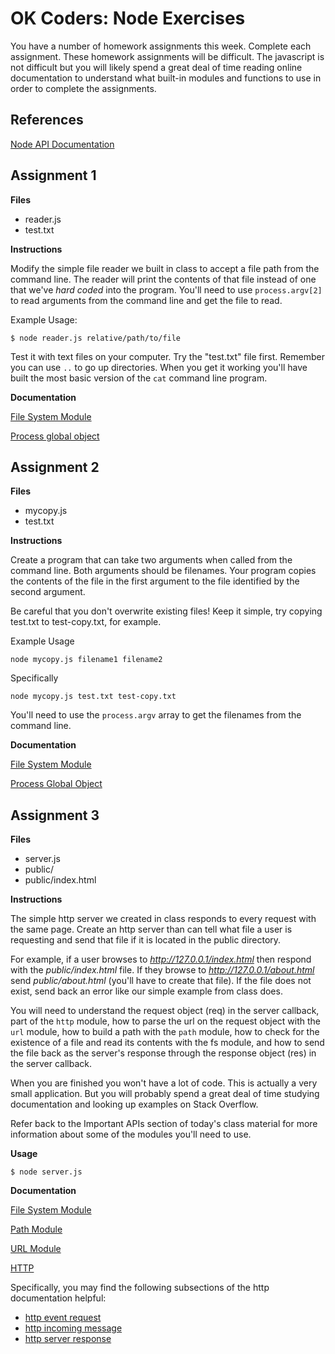 OK Coders: Node Exercises
==============================

You have a number of homework assignments this week. Complete each assignment. These homework assignments will be difficult. The javascript is not difficult but you will likely spend a great deal of time reading online documentation to understand what built-in modules and functions to use in order to complete the assignments.

## References

[Node API Documentation](http://nodejs.org/api/)

## Assignment 1

**Files**

- reader.js
- test.txt

**Instructions**

Modify the simple file reader we built in class to accept a file path from the command line. The reader will print the contents of that file instead of one that we've *hard coded* into the program. You'll need to use `process.argv[2]` to read arguments from the command line and get the file to read.

Example Usage:

	$ node reader.js relative/path/to/file

Test it with text files on your computer. Try the "test.txt" file first. Remember you can use `..` to go up directories. When you get it working you'll have built the most basic version of the `cat` command line program.

**Documentation**

[File System Module](http://nodejs.org/api/fs.html)

[Process global object](http://nodejs.org/api/process.html)

## Assignment 2

**Files**

- mycopy.js
- test.txt

**Instructions**

Create a program that can take two arguments when called from the command line. Both arguments should be filenames. Your program copies the contents of the file in the first argument to the file identified by the second argument.

Be careful that you don't overwrite existing files! Keep it simple, try copying test.txt to test-copy.txt, for example.

Example Usage

	node mycopy.js filename1 filename2

Specifically

	node mycopy.js test.txt test-copy.txt

You'll need to use the `process.argv` array to get the filenames from the command line.

**Documentation**

[File System Module](http://nodejs.org/api/fs.html)

[Process Global Object](http://nodejs.org/api/process.html)

## Assignment 3

**Files**

- server.js
- public/
- public/index.html

**Instructions**

The simple http server we created in class responds to every request with the same page. Create an http server than can tell what file a user is requesting and send that file if it is located in the public directory.

For example, if a user browses to *http://127.0.0.1/index.html* then respond with the *public/index.html* file. If they browse to *http://127.0.0.1/about.html* send *public/about.html* (you'll have to create that file). If the file does not exist, send back an error like our simple example from class does.

You will need to understand the request object (req) in the server callback, part of the `http` module, how to parse the url on the request object with the `url` module, how to build a path with the `path` module, how to check for the existence of a file and read its contents with the fs module, and how to send the file back as the server's response through the response object (res) in the server callback.

When you are finished you won't have a lot of code. This is actually a very small application. But you will probably spend a great deal of time studying documentation and looking up examples on Stack Overflow.

Refer back to the Important APIs section of today's class material for more information about some of the modules you'll need to use.

**Usage**

	$ node server.js

**Documentation**

[File System Module](http://nodejs.org/api/fs.html)

[Path Module](http://nodejs.org/api/path.html)

[URL Module](http://nodejs.org/api/url.html)

[HTTP](http://nodejs.org/api/http.html)

Specifically, you may find the following subsections of the http documentation helpful:

- [http event request](http://nodejs.org/api/http.html#http_event_request)
- [http incoming message](http://nodejs.org/api/http.html#http_http_incomingmessage)
- [http server response](http://nodejs.org/api/http.html#http_class_http_serverresponse)
